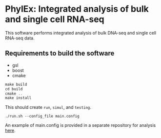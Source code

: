 # PhylEx: Integrated analysis of bulk and single cell RNA-seq

This software performs integrated analysis of bulk DNA-seq and single cell RNA-seq data. 

## Requirements to build the software
+ gsl
+ boost
+ cmake

```c++
make build
cd build
cmake ..
make install
```

This should create `run`, `simul`, and `testing`.

```
./run.sh --config_file main.config
```

An example of main.config is provided in a separate repository for analysis [here](https://github.com/junseonghwan/PhylExAnalysis).